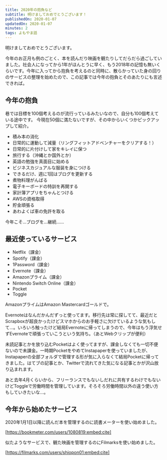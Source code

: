 ```yaml
---
title: 2020年の抱負など
subtitle: 明けましておめでとうございます！
publishedOn: 2020-01-07
updatedOn: 2020-01-07
minutes: 2
tags: よもやま話
---
```


明けましておめでとうございます。

今年のお正月も例のごとく、本を読んだり映画を観たりしてだらだら過ごしていました。社会人になってから1年がほんとうに早く、もう2018年の記憶も無いくらいです。今年に入ってから抱負を考えるのと同時に、散らかっていた身の回りのサービスの整理を始めたので、この記事では今年の抱負とそのあたりにも言述できれば。


## 今年の抱負

巷では目標を100個考えるのが流行っているみたいなので、自分も100個考えている途中です。
今現在50個に満たないですが、その中からいくつかピックアップして紹介。

- 積み本の消化
- 日常的に運動して減量（リングフィットアドベンチャーをクリアする！）
- 日常的に片付けして家をキレイに保つ
- 旅行する（沖縄とか国外とか）
- 英語の勉強を真面目に始める
- ビジネスカジュアルな服装を身につける
- できるだけ、週に1回はブログを更新する
- 煮物料理がんばる
- 電子キーボードの特訓を再開する
- 家計簿アプリをちゃんとつける
- AWSの資格取得
- 貯金頑張る
- あわよくば車の免許を取る

今年こそ…ブログを…継続……


## 最近使っているサービス

- Netflix（課金）
- Spotify（課金）
- 1Password（課金）
- Evernote（課金）
- Amazonプライム（課金）
- Nintendo Switch Online（課金）
- Pocket
- Toggle

AmazonプライムはAmazon Mastercardゴールドで。

Evernoteはなんだかんだずっと使ってます。移行先は常に探してて、最近だとScrapboxが超良かったけどスマホからのお手軽さに欠けているような気もして…。いろいろ触ったけど結局Evernoteに帰ってしまうので、今年はもう浮気せずEvernoteで頑張っていこうという気持ち。（あとWebクリップが便利）

未読記事とかを放り込むPocketはよく使ってますが、課金しなくても一切不便ないので未課金。一時期PocketをやめてInstapaperを使っていましたが、Instapaperの全部フォルダで管理する形が気に入らなくて結局Pocketに帰ってきました。はてブの記事とか、Twitterで流れてきた気になる記事とかが沢山放り込まれます。

あと去年4月くらいから、フリーランスでもないしだれに共有するわけでもないけどToggleで労働時間を管理しています。そろそろ労働時間以外の違う使い方もしていきたいな…。


## 今年から始めたサービス

2020年1月1日以降に読んだ本を管理するのに読書メーターを使い始めました。

[https://bookmeter.com/users/1080819:embed:cite]

似たようなサービスで、観た映画を管理するのにFilmarksを使い始めました。

[https://filmarks.com/users/shiopon01:embed:cite]
